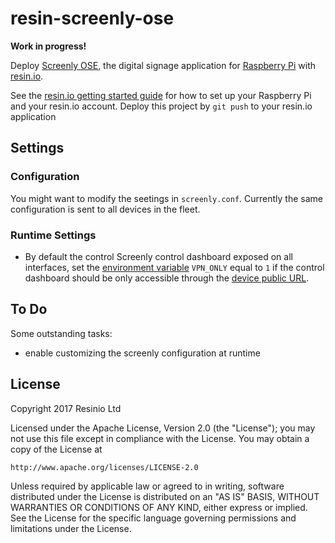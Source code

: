 # resin-screenly-ose

**Work in progress!**

Deploy [Screenly OSE](https://github.com/wireload/screenly-ose), the digital
signage application for [Raspberry Pi](https://raspberrypi.org) with
[resin.io](https://resin.io).

See the [resin.io getting started guide](https://docs.resin.io/raspberrypi3/python/getting-started/)
for how to set up your Raspberry Pi and your resin.io account. Deploy this project
by `git push` to your resin.io application

## Settings

### Configuration

You might want to modify the seetings in `screenly.conf`. Currently the same
configuration is sent to all devices in the fleet.

### Runtime Settings

* By default the control Screenly control dashboard exposed on all interfaces,
  set the [environment variable](https://docs.resin.io/management/env-vars/)
  `VPN_ONLY` equal to `1` if the control dashboard should be only accessible
  through the [device public URL](https://docs.resin.io/runtime/runtime/#public-device-urls).


## To Do

Some outstanding tasks:

* enable customizing the screenly configuration at runtime

## License

Copyright 2017 Resinio Ltd

Licensed under the Apache License, Version 2.0 (the "License");
you may not use this file except in compliance with the License.
You may obtain a copy of the License at

    http://www.apache.org/licenses/LICENSE-2.0

Unless required by applicable law or agreed to in writing, software
distributed under the License is distributed on an "AS IS" BASIS,
WITHOUT WARRANTIES OR CONDITIONS OF ANY KIND, either express or implied.
See the License for the specific language governing permissions and
limitations under the License.
